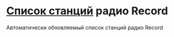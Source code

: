 # [Список станций](https://github.com/Virenbar/RadioRecord/blob/master/Stations.md#станции) радио Record

Автоматически обновляемый список станций радио Record
